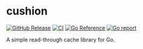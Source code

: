 # cushion

[![GitHub Release](https://img.shields.io/github/v/release/haijima/cushion)](https://github.com/haijima/cushion/releases)
[![CI](https://github.com/haijima/cushion/actions/workflows/ci.yaml/badge.svg?branch=main)](https://github.com/haijima/cushion/actions/workflows/ci.yaml)
[![Go Reference](https://pkg.go.dev/badge/github.com/haijima/cushion.svg)](https://pkg.go.dev/github.com/haijima/cushion)
[![Go report](https://goreportcard.com/badge/github.com/haijima/cushion)](https://goreportcard.com/report/github.com/haijima/cushion)

A simple read-through cache library for Go.